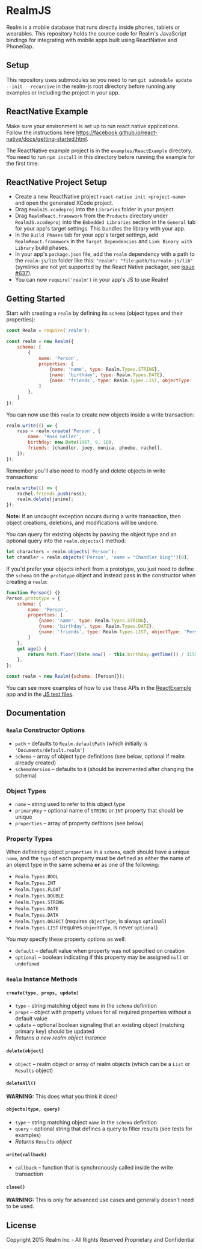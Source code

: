 # RealmJS
Realm is a mobile database that runs directly inside phones, tablets or wearables. This repository holds the source code for Realm's JavaScript bindings for integrating with mobile apps built using ReactNative and PhoneGap.

## Setup
This repository uses submodules so you need to run `git submodule update --init --recursive` in the realm-js root directory before running any examples or including the project in your app.

## ReactNative Example
Make sure your environment is set up to run react native applications. Follow the instructions here https://facebook.github.io/react-native/docs/getting-started.html.

The ReactNative example project is in the `examples/ReactExample` directory. You need to run `npm install` in this directory before running the example for the first time.

## ReactNative Project Setup
- Create a new ReactNative project `react-native init <project-name>` and open the generated XCode project.
- Drag `RealmJS.xcodeproj` into the `Libraries` folder in your project.
- Drag `RealmReact.framework` from the `Products` directory under `RealmJS.xcodeproj` into the `Embedded Libraries` section in the `General` tab for your app's target settings. This bundles the library with your app.
- In the `Build Phases` tab for your app's target settings, add `RealmReact.framework` in the `Target Dependencies` and `Link Binary with Library` build phases.
- In your app's `package.json` file, add the `realm` dependency with a path to the `realm-js/lib` folder like this: `"realm": "file:path/to/realm-js/lib"` (symlinks are not yet supported by the React Native packager, see [issue #637](https://github.com/facebook/react-native/issues/637)).
- You can now `require('realm')` in your app's JS to use Realm!

## Getting Started
Start with creating a `realm` by defining its `schema` (object types and their properties):

```js
const Realm = require('realm');

const realm = new Realm({
    schema: [
        {
            name: 'Person',
            properties: [
                {name: 'name', type: Realm.Types.STRING},
                {name: 'birthday', type: Realm.Types.DATE},
                {name: 'friends', type: Realm.Types.LIST, objectType: 'Person'},
            ]
        },
    ]
});
```

You can now use this `realm` to create new objects inside a write transaction:

```js
realm.write(() => {
    ross = realm.create('Person', {
        name: 'Ross Geller',
        birthday: new Date(1967, 9, 18),
        friends: [chandler, joey, monica, phoebe, rachel],
    });
});
```

Remember you'll also need to modify and delete objects in write transactions:

```js
realm.write(() => {
    rachel.friends.push(ross);
    realm.delete(janine);
});
```

**Note:** If an uncaught exception occurs during a write transaction, then object creations, deletions, and modifications will be undone.

You can query for existing objects by passing the object type and an optional query into the `realm.objects()` method:

```js
let characters = realm.objects('Person');
let chandler = realm.objects('Person', 'name = "Chandler Bing"')[0];
```

If you'd prefer your objects inherit from a prototype, you just need to define the `schema` on the `prototype` object and instead pass in the constructor when creating a `realm`:

```js
function Person() {}
Person.prototype = {
    schema: {
        name: 'Person',
        properties: [
            {name: 'name', type: Realm.Types.STRING},
            {name: 'birthday', type: Realm.Types.DATE},
            {name: 'friends', type: Realm.Types.LIST, objectType: 'Person'},
        ]
    },
    get age() {
        return Math.floor((Date.now() - this.birthday.getTime()) / 31557600000);
    },
};

const realm = new Realm({schema: [Person]});
```

You can see more examples of how to use these APIs in the [ReactExample](https://github.com/realm/realm-js/tree/master/examples/ReactExample) app and in the [JS test files](https://github.com/realm/realm-js/tree/master/tests).

## Documentation
### `Realm` Constructor Options
- `path` – defaults to `Realm.defaultPath` (which initially is `'Documents/default.realm'`)
- `schema` – array of object type definitions (see below, optional if realm already created)
- `schemaVersion` – defaults to `0` (should be incremented after changing the schema)

### Object Types
- `name` – string used to refer to this object type
- `primaryKey` – optional name of `STRING` or `INT` property that should be unique
- `properties` – array of property defitions (see below)

### Property Types
When definining object `properties` in a `schema`, each should have a unique `name`, and the `type` of each property must be defined as either the name of an object type in the same schema **or** as one of the following:

- `Realm.Types.BOOL`
- `Realm.Types.INT`
- `Realm.Types.FLOAT`
- `Realm.Types.DOUBLE`
- `Realm.Types.STRING`
- `Realm.Types.DATE`
- `Realm.Types.DATA`
- `Realm.Types.OBJECT` (requires `objectType`, is always `optional`)
- `Realm.Types.LIST` (requires `objectType`, is never `optional`)

You _may_ specify these property options as well:

- `default` – default value when property was not specified on creation
- `optional` – boolean indicating if this property may be assigned `null` or `undefined`

### `Realm` Instance Methods
#### `create(type, props, update)`
- `type` – string matching object `name` in the `schema` definition
- `props` – object with property values for all required properties without a default value
- `update` – optional boolean signaling that an existing object (matching primary key) should be updated
- _Returns a new realm object instance_

#### `delete(object)`
- `object` – realm object or array of realm objects (which can be a `List` or `Results` object)

#### `deleteAll()`
**WARNING:** This does what you think it does!

#### `objects(type, query)`
- `type` – string matching object `name` in the `schema` definition
- `query` – optional string that defines a query to filter results (see tests for examples)
- _Returns `Results` object_

#### `write(callback)`
- `callback` – function that is synchronously called inside the write transaction

#### `close()`
**WARNING:** This is only for advanced use cases and generally doesn't need to be used.

## License
Copyright 2015 Realm Inc - All Rights Reserved
Proprietary and Confidential
